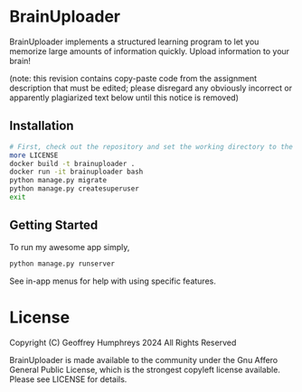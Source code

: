 # BrainUploader
BrainUploader implements a structured learning program to let you memorize large amounts of information quickly.  Upload information to your brain!

(note: this revision contains copy-paste code from the assignment description that must be edited; please disregard any obviously incorrect or apparently plagiarized text below until this notice is removed)

## Installation
```bash
# First, check out the repository and set the working directory to the repository root
more LICENSE
docker build -t brainuploader .
docker run -it brainuploader bash
python manage.py migrate
python manage.py createsuperuser
exit
```

## Getting Started
To run my awesome app simply,
```bash
python manage.py runserver
```
See in-app menus for help with using specific features.

# License

Copyright (C) Geoffrey Humphreys 2024
All Rights Reserved

BrainUploader is made available to the community under the Gnu Affero General Public License, which is the strongest copyleft license available. Please see LICENSE for details.

